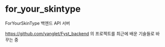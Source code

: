 # for_your_skintype
ForYourSkinType 백엔드 API 서버

https://github.com/yanglet/Fyst_backend 의 프로젝트를 최근에 배운 기술들로 바꾸는 중
